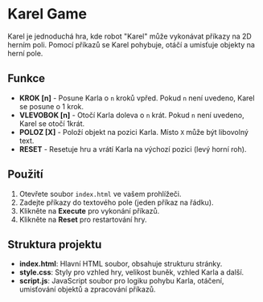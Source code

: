 # Karel Game

Karel je jednoduchá hra, kde robot "Karel" může vykonávat příkazy na 2D herním poli. Pomocí příkazů se Karel pohybuje, otáčí a umisťuje objekty na herní pole.

## Funkce

- **KROK [n]** - Posune Karla o `n` kroků vpřed. Pokud `n` není uvedeno, Karel se posune o 1 krok.
- **VLEVOBOK [n]** - Otočí Karla doleva o `n` krát. Pokud `n` není uvedeno, Karel se otočí 1krát.
- **POLOZ [X]** - Položí objekt na pozici Karla. Místo `X` může být libovolný text.
- **RESET** - Resetuje hru a vrátí Karla na výchozí pozici (levý horní roh).

## Použití

1. Otevřete soubor `index.html` ve vašem prohlížeči.
2. Zadejte příkazy do textového pole (jeden příkaz na řádku).
3. Klikněte na **Execute** pro vykonání příkazů.
4. Klikněte na **Reset** pro restartování hry.

## Struktura projektu

- **index.html**: Hlavní HTML soubor, obsahuje strukturu stránky.
- **style.css**: Styly pro vzhled hry, velikost buněk, vzhled Karla a další.
- **script.js**: JavaScript soubor pro logiku pohybu Karla, otáčení, umisťování objektů a zpracování příkazů.

